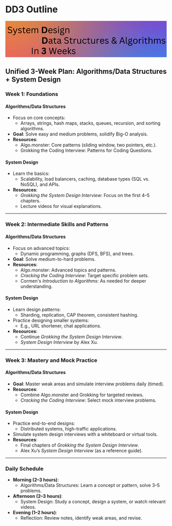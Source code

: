 # **DD3 Outline**

![DD3 Logo](/assets/DD3.png)

## **Unified 3-Week Plan: Algorithms/Data Structures + System Design**

### **Week 1: Foundations**

#### **Algorithms/Data Structures**

- Focus on core concepts:
    - Arrays, strings, hash maps, stacks, queues, recursion, and sorting algorithms.
- **Goal**: Solve easy and medium problems, solidify Big-O analysis.
- **Resources**:
    - Algo.monster: Core patterns (sliding window, two pointers, etc.).
    - Grokking the Coding Interview: Patterns for Coding Questions.

#### **System Design**

- Learn the basics:
    - Scalability, load balancers, caching, database types (SQL vs. NoSQL), and APIs.
- **Resources**:
    - *Grokking the System Design Interview*: Focus on the first 4–5 chapters.
    - Lecture videos for visual explanations.

---

### **Week 2: Intermediate Skills and Patterns**

#### **Algorithms/Data Structures**

- Focus on advanced topics:
    - Dynamic programming, graphs (DFS, BFS), and trees.
- **Goal**: Solve medium-to-hard problems.
- **Resources**:
    - Algo.monster: Advanced topics and patterns.
    - *Cracking the Coding Interview*: Target specific problem sets.
    - Cormen's *Introduction to Algorithms*: As needed for deeper understanding.

#### **System Design**

- Learn design patterns:
    - Sharding, replication, CAP theorem, consistent hashing.
- Practice designing smaller systems:
    - E.g., URL shortener, chat applications.
- **Resources**:
    - Continue *Grokking the System Design Interview*.
    - *System Design Interview* by Alex Xu.

---

### **Week 3: Mastery and Mock Practice**

#### **Algorithms/Data Structures**

- **Goal**: Master weak areas and simulate interview problems daily (timed).
- **Resources**:
    - Combine Algo.monster and Grokking for targeted reviews.
    - *Cracking the Coding Interview*: Select mock interview problems.

#### **System Design**

- Practice end-to-end designs:
    - Distributed systems, high-traffic applications.
- Simulate system design interviews with a whiteboard or virtual tools.
- **Resources**:
    - Final chapters of *Grokking the System Design Interview*.
    - Alex Xu’s *System Design Interview* (as a reference guide).

---

### **Daily Schedule**

- **Morning (2–3 hours)**:
    - Algorithms/Data Structures: Learn a concept or pattern, solve 3–5 problems.
- **Afternoon (2–3 hours)**:
    - System Design: Study a concept, design a system, or watch relevant videos.
- **Evening (1–2 hours)**:
    - Reflection: Review notes, identify weak areas, and revise.